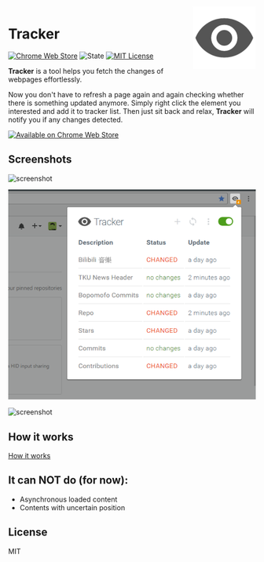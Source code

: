 <img align="right" src="src/icons/icon_128.png" height="128">

# Tracker
[![Chrome Web Store](https://img.shields.io/chrome-web-store/v/nijeghmbfkeegaiihloeeknoidnajnlk.svg?style=flat-square)](https://chrome.google.com/webstore/detail/web-element-watcher/nijeghmbfkeegaiihloeeknoidnajnlk)
![State](https://img.shields.io/badge/state-alpha-red.svg?style=flat-square)
[![MIT License](https://img.shields.io/badge/license-MIT-blue.svg?style=flat-square)](https://github.com/antfu/tracker/blob/master/LICENSE)

**Tracker** is a tool helps you fetch the changes of webpages effortlessly.

Now you don't have to refresh a page again and again checking whether there is something updated anymore.
Simply right click the element you interested and add it to tracker list. Then just sit back and relax,
**Tracker** will notify you if any changes detected.


[<img src="https://cloud.githubusercontent.com/assets/11247099/26783320/18c2a522-4a2a-11e7-8dda-14f9d0475ae2.png" height="75" alt="Available on Chrome Web Store">](https://chrome.google.com/webstore/detail/web-element-watcher/nijeghmbfkeegaiihloeeknoidnajnlk)

## Screenshots
![screenshot](https://cloud.githubusercontent.com/assets/11247099/20240436/0b7237f2-a953-11e6-88bb-0198e80f6540.png)

![screenshot](screenshots/04.png)

![screenshot](https://cloud.githubusercontent.com/assets/11247099/26783305/078e09cc-4a2a-11e7-9b2b-2aeb7b569ed0.png)

## How it works
[How it works](doc/how_it_works.md)

## It can NOT do (for now):
- Asynchronous loaded content
- Contents with uncertain position  

## License

MIT
